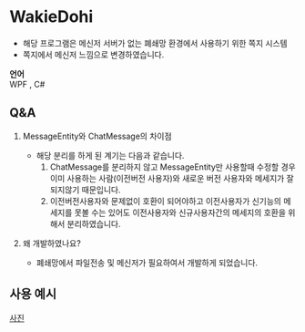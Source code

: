 # WakieDohi

- 해당 프로그램은 메신저 서버가 없는 폐쇄망 환경에서 사용하기 위한 쪽지 시스템
- 쪽지에서 메신저 느낌으로 변경하였습니다.

**언어**<br>
WPF , C#

## Q&A
1. MessageEntity와 ChatMessage의 차이점
   - 해당 분리를 하게 된 계기는 다음과 같습니다.
      1. ChatMessage를 분리하지 않고 MessageEntity만 사용할때 수정할 경우 이미 사용하는 사람(이전버전 사용자)와 새로운 버전 사용자와 메세지가 잘되지않기 때문입니다.
      2. 이전버전사용자와 문제없이 호환이 되어야하고 이전사용자가 신기능의 메세지를 못볼 수는 있어도 이전사용자와 신규사용자간의 메세지의 호환을 위해서 분리하였습니다.

2. 왜 개발하였나요?
   - 폐쇄망에서 파일전송 및 메신저가 필요하여서 개발하게 되었습니다.

## 사용 예시
[사진](./Photo/)
